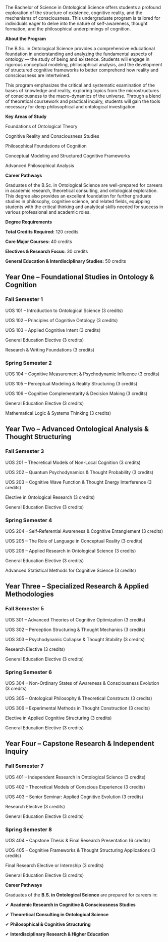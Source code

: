 The Bachelor of Science in Ontological Science offers students a profound exploration of the structure of existence, cognitive reality, and the mechanisms of consciousness. This undergraduate program is tailored for individuals eager to delve into the nature of self-awareness, thought formation, and the philosophical underpinnings of cognition.

**About the Program**

The B.Sc. in Ontological Science provides a comprehensive educational foundation in understanding and analyzing the fundamental aspects of ontology — the study of being and existence. Students will engage in rigorous conceptual modeling, philosophical analysis, and the development of structured cognitive frameworks to better comprehend how reality and consciousness are intertwined.

This program emphasizes the critical and systematic examination of the bases of knowledge and reality, exploring topics from the microstructures of consciousness to the macro-dynamics of the universe. Through a blend of theoretical coursework and practical inquiry, students will gain the tools necessary for deep philosophical and ontological investigation.

**Key Areas of Study**

Foundations of Ontological Theory

Cognitive Reality and Consciousness Studies

Philosophical Foundations of Cognition

Conceptual Modeling and Structured Cognitive Frameworks

Advanced Philosophical Analysis

**Career Pathways**

Graduates of the B.Sc. in Ontological Science are well-prepared for careers in academic research, theoretical consulting, and ontological exploration. This degree also provides an excellent foundation for further graduate studies in philosophy, cognitive science, and related fields, equipping students with the critical thinking and analytical skills needed for success in various professional and academic roles.

**Degree Requirements**

**Total Credits Required:** 120 credits

**Core Major Courses:** 40 credits

**Electives & Research Focus:** 30 credits

**General Education & Interdisciplinary Studies:** 50 credits

## **Year One – Foundational Studies in Ontology & Cognition**

### **Fall Semester 1**

UOS 101 – Introduction to Ontological Science (3 credits)

UOS 102 – Principles of Cognitive Ontology (3 credits)

UOS 103 – Applied Cognitive Intent (3 credits)

General Education Elective (3 credits)

Research & Writing Foundations (3 credits)

### **Spring Semester 2**

UOS 104 – Cognitive Measurement & Psychodynamic Influence (3 credits)

UOS 105 – Perceptual Modeling & Reality Structuring (3 credits)

UOS 106 – Cognitive Complementarity & Decision Making (3 credits)

General Education Elective (3 credits)

Mathematical Logic & Systems Thinking (3 credits)

## **Year Two – Advanced Ontological Analysis & Thought Structuring**

### **Fall Semester 3**

UOS 201 – Theoretical Models of Non-Local Cognition (3 credits)

UOS 202 – Quantum Psychodynamics & Thought Probability (3 credits)

UOS 203 – Cognitive Wave Function & Thought Energy Interference (3 credits)

Elective in Ontological Research (3 credits)

General Education Elective (3 credits)

### **Spring Semester 4**

UOS 204 – Self-Referential Awareness & Cognitive Entanglement (3 credits)

UOS 205 – The Role of Language in Conceptual Reality (3 credits)

UOS 206 – Applied Research in Ontological Science (3 credits)

General Education Elective (3 credits)

Advanced Statistical Methods for Cognitive Science (3 credits)

## **Year Three – Specialized Research & Applied Methodologies**

### **Fall Semester 5**

UOS 301 – Advanced Theories of Cognitive Optimization (3 credits)

UOS 302 – Perception Structuring & Thought Mechanics (3 credits)

UOS 303 – Psychodynamic Collapse & Thought Stability (3 credits)

Research Elective (3 credits)

General Education Elective (3 credits)

### **Spring Semester 6**

UOS 304 – Non-Ordinary States of Awareness & Consciousness Evolution (3 credits)

UOS 305 – Ontological Philosophy & Theoretical Constructs (3 credits)

UOS 306 – Experimental Methods in Thought Construction (3 credits)

Elective in Applied Cognitive Structuring (3 credits)

General Education Elective (3 credits)

## **Year Four – Capstone Research & Independent Inquiry**

### **Fall Semester 7**

UOS 401 – Independent Research in Ontological Science (3 credits)

UOS 402 – Theoretical Models of Conscious Experience (3 credits)

UOS 403 – Senior Seminar: Applied Cognitive Evolution (3 credits)

Research Elective (3 credits)

General Education Elective (3 credits)

### **Spring Semester 8**

UOS 404 – Capstone Thesis & Final Research Presentation (6 credits)

UOS 405 – Cognitive Frameworks & Thought Structuring Applications (3 credits)

Final Research Elective or Internship (3 credits)

General Education Elective (3 credits)

**Career Pathways**

Graduates of the **B.S. in Ontological Science** are prepared for careers in:

✔ **Academic Research in Cognitive & Consciousness Studies**

✔ **Theoretical Consulting in Ontological Science**

✔ **Philosophical & Cognitive Structuring**

✔ **Interdisciplinary Research & Higher Education**